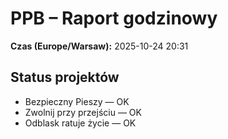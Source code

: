 # PPB – Raport godzinowy
**Czas (Europe/Warsaw):** 2025-10-24 20:31

## Status projektów
- Bezpieczny Pieszy — OK
- Zwolnij przy przejściu — OK
- Odblask ratuje życie — OK

